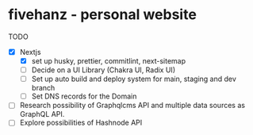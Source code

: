 # fivehanz - personal website

TODO

- [x] Nextjs
  - [x] set up husky, prettier, commitlint, next-sitemap
  - [ ] Decide on a UI Library (Chakra UI, Radix UI)
  - [ ] Set up auto build and deploy system for main, staging and dev branch
  - [ ] Set DNS records for the Domain
- [ ] Research possibility of Graphqlcms API and multiple data sources as GraphQL API.
- [ ] Explore possibilities of Hashnode API
